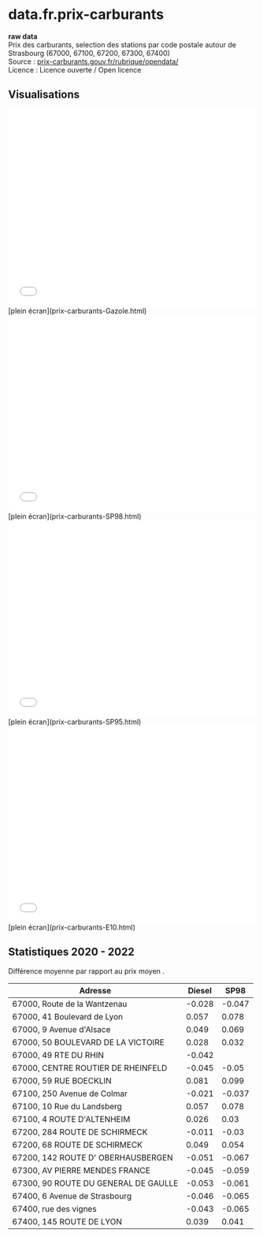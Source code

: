 # data.fr.prix-carburants

**raw data**  
Prix des carburants, selection des stations par code postale autour de Strasbourg (67000, 67100, 67200, 67300, 67400)  
Source : [prix-carburants.gouv.fr/rubrique/opendata/](https://www.prix-carburants.gouv.fr/rubrique/opendata/)  
Licence : Licence ouverte / Open licence  

## Visualisations

<iframe src="prix-carburants-Gazole.html" width="100%" height="400" scrolling="no" style="border:none;">Gazole</iframe>
[plein écran](prix-carburants-Gazole.html)

<iframe src="prix-carburants-SP98.html" width="100%" height="400" scrolling="no" style="border:none;">SP98</iframe>
[plein écran](prix-carburants-SP98.html)

<iframe src="prix-carburants-SP95.html" width="100%" height="400" scrolling="no" style="border:none;">SP95</iframe>
[plein écran](prix-carburants-SP95.html)

<iframe src="prix-carburants-E10.html" width="100%" height="400" scrolling="no" style="border:none;">E10</iframe>
[plein écran](prix-carburants-E10.html)


## Statistiques 2020 - 2022
Différence moyenne par rapport au prix moyen .

|Adresse                                 | Diesel | SP98   | 
|----------------------------------------|--------|--------|
|67000, Route de la Wantzenau            |  -0.028|  -0.047|
|67000, 41 Boulevard de Lyon             |   0.057|   0.078|
|67000, 9 Avenue d'Alsace                |   0.049|   0.069|
|67000, 50 BOULEVARD DE LA VICTOIRE      |   0.028|   0.032|
|67000, 49 RTE DU RHIN                   |  -0.042|        |
|67000, CENTRE ROUTIER DE RHEINFELD      |  -0.045|   -0.05|
|67000, 59 RUE BOECKLIN                  |   0.081|   0.099|
|67100, 250 Avenue de Colmar             |  -0.021|  -0.037|
|67100, 10 Rue du Landsberg              |   0.057|   0.078|
|67100, 4 ROUTE D'ALTENHEIM              |   0.026|    0.03|
|67200, 284 ROUTE DE SCHIRMECK           |  -0.011|   -0.03|
|67200, 68 ROUTE DE SCHIRMECK            |   0.049|   0.054|
|67200, 142 ROUTE D' OBERHAUSBERGEN      |  -0.051|  -0.067|
|67300, AV PIERRE MENDES FRANCE          |  -0.045|  -0.059|
|67300, 90 ROUTE DU GENERAL DE GAULLE    |  -0.053|  -0.061|
|67400, 6 Avenue de Strasbourg           |  -0.046|  -0.065|
|67400, rue des vignes                   |  -0.043|  -0.065|
|67400, 145 ROUTE DE LYON                |   0.039|   0.041|
